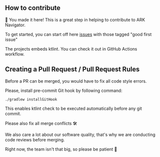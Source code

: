 
## How to contribute

🎈 You made it here! This is a great step in helping to contribute to ARK Navigator. 

To get started, you can start off here [issues](https://github.com/ARK-Builders/ARK-Navigator/issues) with those tagged "good first issue" 

The projects embeds ktlint. You can check it out in GitHub Actions workflow.

## Creating a Pull Request / Pull Request Rules

Before a PR can be merged, you would have to fix all code style errors.

Please, install pre-commit Git hook by following command:

```
./gradlew installGitHook
```

This enables ktlint check to be executed automatically before any git commit. 

Please also fix all merge conflicts 🛠

We also care a lot about our software quality, that's why we are conducting code reviews before merging.

Right now, the team isn't that big, so please be patient 🙂


